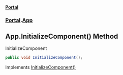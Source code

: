 #### [Portal](index.md 'index')
### [Portal](Portal.md 'Portal').[App](App.md 'Portal.App')

## App.InitializeComponent() Method

InitializeComponent

```csharp
public void InitializeComponent();
```

Implements [InitializeComponent()](https://docs.microsoft.com/en-us/dotnet/api/System.Windows.Markup.IComponentConnector.InitializeComponent 'System.Windows.Markup.IComponentConnector.InitializeComponent')